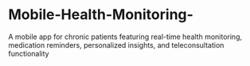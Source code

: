 # Mobile-Health-Monitoring-
A mobile app for chronic patients featuring real-time health monitoring, medication reminders, personalized insights, and teleconsultation functionality
